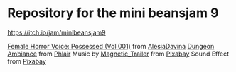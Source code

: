 # Repository for the mini beansjam 9

https://itch.io/jam/minibeansjam9

[Female Horror Voice: Possessed (Vol 001)](https://freesound.org/people/AlesiaDavina/sounds/676447/) from [AlesiaDavina](https://freesound.org/people/AlesiaDavina/)
[Dungeon Ambiance](https://freesound.org/people/phlair/sounds/388340/) from [Phlair](https://freesound.org/people/phlair/)
Music by <a href="https://pixabay.com/users/magnetic_trailer-27466606/?utm_source=link-attribution&utm_medium=referral&utm_campaign=music&utm_content=114918">Magnetic_Trailer</a> from <a href="https://pixabay.com//?utm_source=link-attribution&utm_medium=referral&utm_campaign=music&utm_content=114918">Pixabay</a>
Sound Effect from <a href="https://pixabay.com/?utm_source=link-attribution&utm_medium=referral&utm_campaign=music&utm_content=6752">Pixabay</a>

